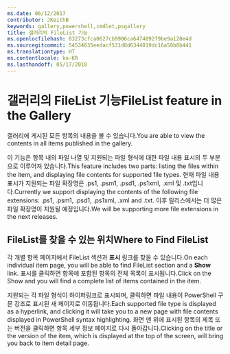 ```yaml
---
ms.date: 06/12/2017
contributor: JKeithB
keywords: gallery,powershell,cmdlet,psgallery
title: 갤러리의 FileList 기능
ms.openlocfilehash: 83273cfca0627cb9906ca6474092f9be9a120e4d
ms.sourcegitcommit: 54534635eedacf531d8d6344019dc16a50b8b441
ms.translationtype: HT
ms.contentlocale: ko-KR
ms.lasthandoff: 05/17/2018
---
```

# <a name="filelist-feature-in-the-gallery"></a><span data-ttu-id="72643-103">갤러리의 FileList 기능</span><span class="sxs-lookup"><span data-stu-id="72643-103">FileList feature in the Gallery</span></span>

<span data-ttu-id="72643-104">갤러리에 게시된 모든 항목의 내용을 볼 수 있습니다.</span><span class="sxs-lookup"><span data-stu-id="72643-104">You are able to view the contents in all items published in the gallery.</span></span>

<span data-ttu-id="72643-105">이 기능은 항목 내의 파일 나열 및 지원되는 파일 형식에 대한 파일 내용 표시의 두 부분으로 이루어져 있습니다.</span><span class="sxs-lookup"><span data-stu-id="72643-105">This feature includes two parts: listing the files within the item, and displaying file contents for supported file types.</span></span> <span data-ttu-id="72643-106">현재 파일 내용 표시가 지원되는 파일 확장명은 .ps1, .psm1, .psd1, .ps1xml, .xml 및 .txt입니다.</span><span class="sxs-lookup"><span data-stu-id="72643-106">Currently we support displaying the contents of the following file extensions: .ps1, .psm1, .psd1, .ps1xml, .xml and .txt.</span></span> <span data-ttu-id="72643-107">이후 릴리스에서는 더 많은 파일 확장명이 지원될 예정입니다.</span><span class="sxs-lookup"><span data-stu-id="72643-107">We will be supporting more file extensions in the next releases.</span></span>

## <a name="where-to-find-filelist"></a><span data-ttu-id="72643-108">FileList를 찾을 수 있는 위치</span><span class="sxs-lookup"><span data-stu-id="72643-108">Where to Find FileList</span></span>

<span data-ttu-id="72643-109">각 개별 항목 페이지에서 FileList 섹션과 **표시** 링크를 찾을 수 있습니다.</span><span class="sxs-lookup"><span data-stu-id="72643-109">On each individual item page, you will be able to find FileList section and a **Show** link.</span></span> <span data-ttu-id="72643-110">표시를 클릭하면 항목에 포함된 항목의 전체 목록이 표시됩니다.</span><span class="sxs-lookup"><span data-stu-id="72643-110">Click on the Show and you will find a complete list of items contained in the item.</span></span>

<span data-ttu-id="72643-111">지원되는 각 파일 형식이 하이퍼링크로 표시되며, 클릭하면 파일 내용이 PowerShell 구문 강조로 표시된 새 페이지로 이동됩니다.</span><span class="sxs-lookup"><span data-stu-id="72643-111">Each supported file type is displayed as a hyperlink, and clicking it will take you to a new page with file contents displayed in PowerShell syntax highlighting.</span></span> <span data-ttu-id="72643-112">화면 맨 위에 표시된 항목의 제목 또는 버전을 클릭하면 항목 세부 정보 페이지로 다시 돌아갑니다.</span><span class="sxs-lookup"><span data-stu-id="72643-112">Clicking on the title or the version of the item, which is displayed at the top of the screen, will bring you back to item detail page.</span></span>